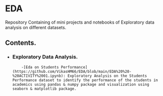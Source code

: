# EDA
Repository Containing of mini projects and notebooks of Exploratory data analysis on different datasets.
## Contents.
- ### Exploratory Data Analysis.
          -[Eda on Students Performance](https://github.com/VikasHM66/EDA/blob/main/EDA%20%20-%20ACTIVITY%2001.ipynb): Exploratory Analysis on the Students Performance dataset to identify the performance of the students in academics using pandas & numpy package and visualization using seaborn & matplotlib package.


